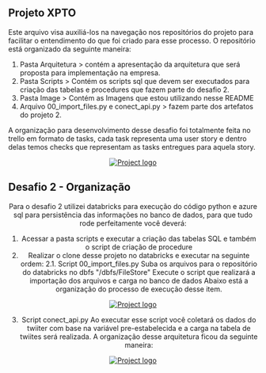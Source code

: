 ## Projeto XPTO
<div align="center">

</div>
Este arquivo visa auxiliá-los na navegação nos repositórios do projeto para facilitar o entendimento do que foi criado para esse processo.
O repositório está organizado da seguinte maneira:

<b></b>
 
 1. Pasta Arquitetura > contém a apresentação da arquitetura que será proposta para implementação na empresa.
 2. Pasta Scripts > Contém os scripts sql que devem ser executados para criação das tabelas e procedures que fazem parte do desafio 2.
 3. Pasta Image > Contém as Imagens que estou utilizando nesse README
 4. Arquivo 00_import_files.py e conect_api.py > fazem parte dos artefatos do projeto 2.
 
 A organização para desenvolvimento desse desafio foi totalmente feita no trello em formato de tasks, cada task representa uma user story e dentro delas temos checks que representam as tasks entregues para aquela story.
 
<p align="center">
  <a href="" rel="noopener">
    <img src="https://github.com/diegomendesbrasil/gavb/blob/master/image/Trello.png" alt="Project logo">
 </a>
</p>

## Desafio 2 - Organização
<div align="center">

Para o desafio 2 utilizei databricks para execução do código python e azure sql para persistência das informações no banco de dados, para que tudo rode perfeitamente você deverá:

1. Acessar a pasta scripts e executar a criação das tabelas SQL e também o script de criação de procedure
2. Realizar o clone desse projeto no databricks e executar na seguinte ordem:
  2.1. Script 00_import_files.py<b></b>
    <b></b>Suba os arquivos para o repositório do databricks no dbfs "/dbfs/FileStore"<b></b>
    <b></b>Execute o script que realizará a importação dos arquivos e carga no banco de dados<b></b>
<b></b>Abaixo está a organização do processo de execução desse item.
    
 <p align="center">
  <a href="" rel="noopener">
    <img src="https://github.com/diegomendesbrasil/gavb/blob/master/image/files_arquitetura.png" alt="Project logo">
 </a>
</p>

3. Script conect_api.py<b></b>
  Ao executar esse script você coletará os dados do twiiter com base na variável pre-estabelecida e a carga na tabela de twiites será realizada.
<b></b>A organização desse arquitetura ficou da seguinte maneira:

   <p align="center">
  <a href="" rel="noopener">
    <img src="https://github.com/diegomendesbrasil/gavb/blob/master/image/twiiter_arquitetura_final.png" alt="Project logo">
 </a>
</p>

  
  

